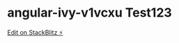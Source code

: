 # angular-ivy-v1vcxu Test123

[Edit on StackBlitz ⚡️](https://stackblitz.com/edit/angular-ivy-v1vcxu)
